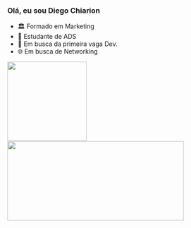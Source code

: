 ### Olá, eu sou Diego Chiarion

- 🏛️ Formado em Marketing
- 🌱 Estudante de ADS
- 🚀 Em busca da primeira vaga Dev.
- 🌐 Em busca de Networking
  
<div>
    <a href="https://diego-chiarion/DiegoChiarion">
    <img height="180em" src="https://github-readme-stats.vercel.app/api?username=DiegoChiarion&show_icons=true&theme=highcontrast&include_all_commits=true&count_private=true"/>
    <img height="180em" width="400em" src="https://github-readme-stats.vercel.app/api/top-langs/?username=DiegoChiarion&layout=compact&langs_count=16&theme=highcontrast"/>
<div/>
